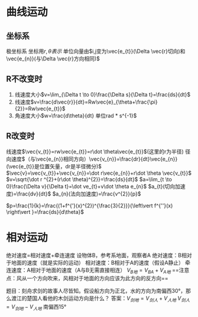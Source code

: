 # 曲线运动
## 坐标系
极坐标系
坐标用$r,\theta 表示$
单位向量由$i,j变为\vec{e_{t}}(\Delta \vec{r}切向)和\vec{e_{n}}(与\Delta \vec{r}方向相同)$
## R不改变时
1. 线速度大小$v=\lim_{\Delta t \to 0}\frac{\Delta s}{\Delta t}=\frac{ds}{dt}$
2. 线速度$v=\frac{d\vec{r}}{dt}=Rw\vec{e}_{\theta+\frac{\pi}{2}}=Rw\vec{e_{t}}$
3. 角速度大小$w=\frac{d\theta}{dt} 单位rad * s^{-1}$
## R改变时
线速度$\vec{v_{t}}=rw\vec{e_{t}}=r\dot \theta\vec{e_{t}}$(这里的r为半径)
径向速度$（与\vec{e_{n}}相同方向）\vec{v_{n}}=\frac{dr}{dt}\vec{e_{n}}(\vec{e_{t}}是位置矢量，dr是半径微分)$
$\vec{v}=\vec{v_{t}}+\vec{v_{n}}=\dot r\vec{e_{n}}+r\dot \theta \vec{v_{t}}$
$v=\sqrt{\dot r ^{2}+(r\dot \theta)^{2}}=\frac{ds}{dt}$
$a=\lim_{t \to 0}\frac{\Delta v}{\Delta t}=\dot ve_{t}+v\dot \theta e_{n}$
$a_{t}(切向加速度)=\frac{dv}{dt}$
$a_{n}(法向加速度)=\frac{v^{2}}{p}$

$p=\frac{1}{k}=\frac{(1+f^{'}(x)^{2})^{\frac{3}{2}}}{\left\vert f^{''}(x) \right\vert }=\frac{ds}{d\theta}$

# 相对运动
绝对速度=相对速度+牵连速度
设物体B，参考系地面，观察者A
绝对速度：B相对于地面的速度（就是实际的运动）
相对速度：B相对于A的速度（假设A静止）
牵连速度：A相对于地面的速度（A与B无需直接相连）
$V_{B地}=V_{BA}+V_{A地}$
==注意点：风从一个方向吹来，风相对于地面的方向应该为此方向的反方向==

题目：刻舟求剑的故事人尽皆知。假设船方向为正北，水的方向为南偏西30°，那么渡江的楚国人看他的木剑运动方向是什么？
答案：$V_{剑地}=V_{剑人}+V_{人地}$
$V_{剑人}=V_{剑地}-V_{人地}$
南偏西15°
